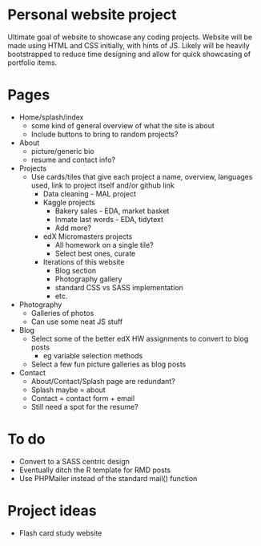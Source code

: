# Personal website project
Ultimate goal of website to showcase any coding projects. Website will be made using HTML and CSS initially, with hints of JS. Likely will be heavily bootstrapped to reduce time designing and allow for quick showcasing of portfolio items.

# Pages
- Home/splash/index
	- some kind of general overview of what the site is about
	- Include buttons to bring to random projects?
- About
	- picture/generic bio
	- resume and contact info?
- Projects
	- Use cards/tiles that give each project a name, overview, languages used, link to project itself and/or github link
		- Data cleaning - MAL project
        - Kaggle projects
          - Bakery sales - EDA, market basket
          - Inmate last words - EDA, tidytext
          - Add more?
        - edX Micromasters projects
          - All homework on a single tile?
          - Select best ones, curate
        - Iterations of this website
          - Blog section
          - Photography gallery
          - standard CSS vs SASS implementation
          - etc.
- Photography
	- Galleries of photos
	- Can use some neat JS stuff
- Blog
	- Select some of the better edX HW assignments to convert to blog posts
		- eg variable selection methods
	- Select a few fun picture galleries as blog posts
- Contact
	- About/Contact/Splash page are redundant?
	- Splash maybe = about
	- Contact = contact form + email
    - Still need a spot for the resume?


# To do
- Convert to a SASS centric design
- Eventually ditch the R template for RMD posts 
- Use PHPMailer instead of the standard mail() function

# Project ideas
- Flash card study website